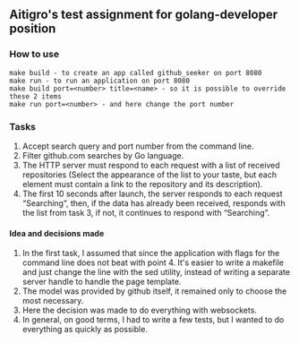## Aitigro's test assignment for golang-developer position

### How to use

```
make build - to create an app called github_seeker on port 8080
make run - to run an application on port 8080
make build port=<number> title=<name> - so it is possible to override these 2 items
make run port=<number> - and here change the port number
```

### Tasks

1. Accept search query and port number from the command line.
2. Filter github.com searches by Go language.
3. The HTTP server must respond to each request with a list of received repositories
   (Select the appearance of the list to your taste, but each element must contain a link to the repository and its description).
4. The first 10 seconds after launch, the server responds to each request “Searching”, then,
   if the data has already been received, responds with the list from task 3,
   if not, it continues to respond with “Searching”.

#### Idea and decisions made

1. In the first task, I assumed that since the application with flags for the command line does not beat with point 4. It's easier to write a makefile and just change the line with the sed utility, instead of writing a separate server handle to handle the page template.
2. The model was provided by github itself, it remained only to choose the most necessary.
3. Here the decision was made to do everything with websockets.
4. In general, on good terms, I had to write a few tests, but I wanted to do everything as quickly as possible.
